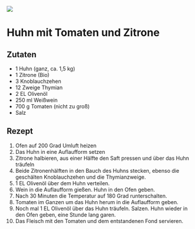 ![](https://img.zeit.de/zeit-magazin/2023/35/paradiesisch-bild-1/super__400x267__mobile__scale_2)

# Huhn mit Tomaten und Zitrone

## Zutaten

- 1 Huhn (ganz, ca. 1,5 kg)
- 1 Zitrone (Bio)
- 3 Knoblauchzehen
- 12 Zweige Thymian
- 2 EL Olivenöl
- 250 ml Weißwein
- 700 g Tomaten (nicht zu groß)
- Salz

## Rezept

1. Ofen auf 200 Grad Umluft heizen
2. Das Huhn in eine Auflaufform setzen
3. Zitrone halbieren, aus einer Hälfte den Saft pressen und über das Huhn träufeln
4. Beide Zitronenhälften in den Bauch des Huhns stecken, ebenso die geschälten Knoblauchzehen und die Thymianzweige. 
5. 1 EL Olivenöl über dem Huhn verteilen. 
6. Wein in die Auflaufform gießen. Huhn in den Ofen geben.
7. Nach 30 Minuten die Temperatur auf 180 Grad runterschalten. 
8. Tomaten im Ganzen um das Huhn herum in die Auflaufform geben. 
9. Noch mal 1 EL Olivenöl über das Huhn träufeln. Salzen. Huhn wieder in den Ofen geben, eine Stunde lang garen.
10. Das Fleisch mit den Tomaten und dem entstandenen Fond servieren. 

